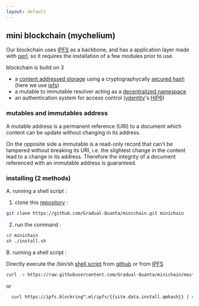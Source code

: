 ```yaml
---
layout: default
---
```

## mini blockchain (mychelium)
<meta charset="utf8"/>

Our blockchain uses [IPFS][4] as a backbone, and has a application layer made with [perl][5],
so it requires the installation of a few modules prior to use.

 blockchain is build on 3 

* a [content addressed storage][9] using a cryptographycally [secured hash][8]
  (here we use [ipfs][4])
* a mutable to immutable resolver acting as a [decentralized namespace][6]
* an authentication system for access control ([ydentity][7]'s [HIP6][10])

### mutables and immutables address

A mutable address is a permanent reference (URI) to a document which content can be update
without changing in its address.

On the opposite side a immutable is a read-only record that can't be tampered without
breaking its URI, i.e. the slightest change in the content lead to a change in its address.
Therefore the integrity of a document referenced with an immutable address is guaranteed.

[6]: https://duckduckgo.com/?q=!g+decentralized+namespace
[7]: https://duckduckgo.com/?q=!g+decentralized+identity+site:ydentity.ml
[8]: https://duckduckgo.com/?q=!g+cryptographycally+secure+hash+%23M4GC
[9]: https://duckduckgo.com/?q=!g+content+addressed+storage
[10]: https://duckduckgo.com/?q=!g+Human+IP+address+ydentity

### installing (2 methods)

A. running a shell script :


 1. clone this [repository][1] :
 ```sh
 git clone https://github.com/Gradual-Quanta/minichain.git minichain
 ```
 2. run the command :
 ```sh
 cd minichain
 sh ./install.sh
 ```

B. running a shell script :

 Directly execute the /bin/sh [shell script][2] from [github][3] or from [IPFS][2]
 ```sh
 curl -s https://raw.githubusercontent.com/Gradual-Quanta/minichain/master/install.sh | sh /dev/stdin
 ```
 or 
 ```sh
   curl https://ipfs.blockring™.ml/ipfs/{{site.data.install.qmhash}} | sh /dev/stdin
 ```

[1]: https://github.com/Gradual-Quanta/minichain
[2]: https://github.com/Gradual-Quanta/minichain/blob/master/install.sh
[2raw]: https://raw.githubusercontent.com/Gradual-Quanta/minichain/master/install.sh 
[3]: https://github.com/Gradual-Quanta
[4]: https://github.com/ipfs/go-ipfs
[5]: https://github.com/Perl/perl5
